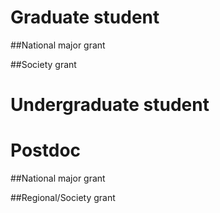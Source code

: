 # Graduate student

##National major grant

##Society grant
	
# Undergraduate student

# Postdoc

##National major grant

##Regional/Society grant